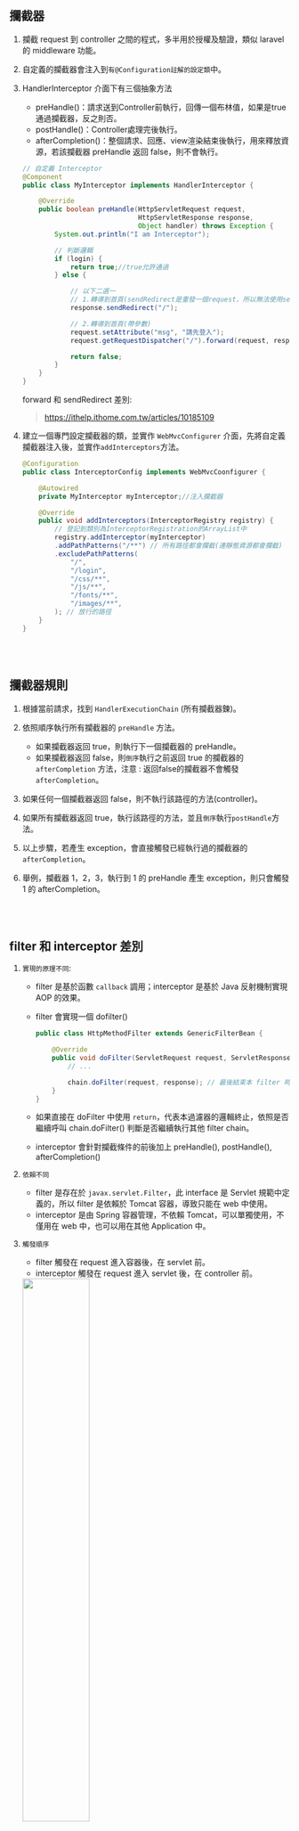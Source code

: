 ## 攔截器
1. 攔截 request 到 controller 之間的程式，多半用於授權及驗證，類似 laravel 的 middleware 功能。

2. 自定義的攔截器會注入到`有@Configuration註解的設定類`中。


3. HandlerInterceptor 介面下有三個抽象方法

    * preHandle()：請求送到Controller前執行，回傳一個布林值，如果是true通過攔截器，反之則否。
    * postHandle()：Controller處理完後執行。
    * afterCompletion()：整個請求、回應、view渲染結束後執行，用來釋放資源，若該攔截器 preHandle 返回 false，則不會執行。

    ```java
    // 自定義 Interceptor
    @Component
    public class MyInterceptor implements HandlerInterceptor {

        @Override
        public boolean preHandle(HttpServletRequest request, 
                                 HttpServletResponse response, 
                                 Object handler) throws Exception {
            System.out.println("I am Interceptor");

            // 判斷邏輯
            if (login) {
                return true;//true允許通過
            } else {

                // 以下二選一
                // 1.轉導到首頁(sendRedirect是重發一個request，所以無法使用setAttribute帶參數)
                response.sendRedirect("/");

                // 2.轉導到首頁(帶參數)
                request.setAttribute("msg", "請先登入");
                request.getRequestDispatcher("/").forward(request, response);

                return false;
            }
        }
    }
    ```

    forward 和 sendRedirect 差別: 
    > https://ithelp.ithome.com.tw/articles/10185109


4. 建立一個專門設定攔截器的類，並實作 `WebMvcConfigurer` 介面，先將自定義攔截器注入後，並實作`addInterceptors`方法。

    ```java
    @Configuration
    public class InterceptorConfig implements WebMvcCoonfigurer {

        @Autowired
        private MyInterceptor myInterceptor;//注入攔截器

        @Override
        public void addInterceptors(InterceptorRegistry registry) {
            // 登記到類別為InterceptorRegistration的ArrayList中
            registry.addInterceptor(myInterceptor)
            .addPathPatterns("/**") // 所有路徑都會攔截(連靜態資源都會攔截)
            .excludePathPatterns(
                "/", 
                "/login", 
                "/css/**", 
                "/js/**",
                "/fonts/**",
                "/images/**",
            ); // 放行的路徑
        }
    }
    ```

<br/>

<br/>

## 攔截器規則
1. 根據當前請求，找到 `HandlerExecutionChain` (所有攔截器鍊)。
2. 依照順序執行所有攔截器的 `preHandle` 方法。

    * 如果攔截器返回 true，則執行下一個攔截器的 preHandle。
    * 如果攔截器返回 false，則`倒序`執行之前返回 true 的攔截器的 `afterCompletion` 方法，注意 : 返回false的攔截器不會觸發 `afterCompletion`。

3. 如果任何一個攔截器返回 false，則不執行該路徑的方法(controller)。

4. 如果所有攔截器返回 true，執行該路徑的方法，並且`倒序`執行`postHandle`方法。

5. 以上步驟，若產生 exception，會直接觸發已經執行過的攔截器的 `afterCompletion`。

6. 舉例，攔截器 1，2，3，執行到 1 的 preHandle 產生 exception，則只會觸發 1 的 afterCompletion。

<br/>

<br/>

## filter 和 interceptor 差別

1. `實現的原理不同`:  

    * filter 是基於函數 `callback` 調用；interceptor 是基於 Java 反射機制實現 AOP 的效果。

    * filter 會實現一個 dofilter()

        ```java
        public class HttpMethodFilter extends GenericFilterBean {

            @Override
            public void doFilter(ServletRequest request, ServletResponse response, FilterChain chain) throws IOException, ServletException {
                // ...

                chain.doFilter(request, response); // 最後結束本 filter 時，會call filterChain 的下一個 dofilter()，達到callback的效果。
            }
        }
        ```

    * 如果直接在 doFilter 中使用 `return`，代表本過濾器的邏輯終止，依照是否繼續呼叫 chain.doFilter() 判斷是否繼續執行其他 filter chain。

    
    * interceptor 會針對攔截條件的前後加上 preHandle(), postHandle(), afterCompletion()

2. `依賴不同`

    * filter 是存在於 `javax.servlet.Filter`，此 interface 是 Servlet 規範中定義的，所以 filter 是依賴於 Tomcat 容器，導致只能在 web 中使用。
    * interceptor 是由 Spring 容器管理，不依賴 Tomcat，可以單獨使用，不僅用在 web 中，也可以用在其他 Application 中。

3. `觸發順序`

    * filter 觸發在 request 進入容器後，在 servlet 前。
    * interceptor 觸發在 request 進入 servlet 後，在 controller 前。

    <img src="https://img-blog.csdnimg.cn/20200602173814901.png?#pic_center" width="50%">


4. `觸發時機`

    * filter 幾乎可以對所有 request 起作用。
    * interceptor 只能對 controller 或 static 下的資源起作用。

5. `執行鍊順序`

    * filter 使用 @Order 來控制 filterChain 的執行順序，越小的越優先。

        ```java
        // filter
        @Order(1)
        @Component
        public class httpMethodFilter extend Filter {

        }
        ```

    * interceptor 預設的執行順序是 registry 的順序，也可以通過 `order()` 設置，越小的越優先。

        ```java
        // interceptor
        @Configuration
        public class InterceptorConfig implements WebMvcCoonfigurer {

            @Override
            public void addInterceptors(InterceptorRegistry registry) {
                registry.addInterceptor(interceptor1).addPathPatterns("/**").order(2);
                registry.addInterceptor(interceptor2).addPathPatterns("/**").order(1);
                registry.addInterceptor(interceptor3).addPathPatterns("/**").order(3);
            }
        }
        ```

<br/>

<br/>


## 參考
> https://segmentfault.com/a/1190000022833940